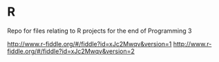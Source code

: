 # R
Repo for files relating to R projects for the end of Programming 3


http://www.r-fiddle.org/#/fiddle?id=xJc2Mwqv&version=1
http://www.r-fiddle.org/#/fiddle?id=xJc2Mwqv&version=2
